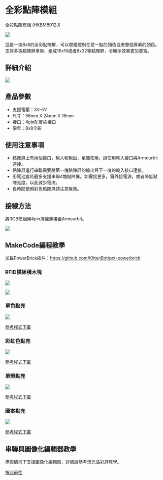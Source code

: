 # 全彩點陣模組

全彩點陣模組 (HKBM8012J)

![](./images/11_04.png)


這是一塊8x8的全彩點陣屏，可以單獨控制任意一點的顏色或者整個屏幕的顏色。支持多塊點陣屏串聯，组成16x16或者8x32等點陣屏，令顯示效果更加豐富。


## 詳細介紹

![](./images/11_03.png)

## 產品參數

- 支援電壓：3V-5V
- 尺寸：56mm X 24mm X 16mm
- 接口：4pin防反插接口
- 像素：8x8全彩

## 使用注意事項

- 點陣屏上有兩個接口，輸入和輸出，單獨使用，請使用輸入接口與Armourbit連接。
- 點陣屏進行串聯需要將第一塊點陣屏的輸出與下一塊的輸入接口連接。
- 用電池盒時最多支援串聯4塊點陣屏。如需接更多，需外接電源，或者降低點陣亮度，以此減少電流。
- 長時間使用彩色點陣屏請注意散熱。

## 接線方法

將RGB模組用4pin排線連接至Armourbit。

![](./images/11_25.png)

## MakeCode編程教學

加載PowerBrick插件：https://github.com/KittenBot/pxt-powerbrick

### RFID模組積木塊

![](./images/rgbblocks1.png)

![](./images/rgbblocks2.png)

### 單色點亮

![](./images/rgbsingle.png)

[參考程式下載](www.google.com)

### 彩虹色點亮

![](./images/rgbrainbow.png)

[參考程式下載](www.google.com)

### 單燈點亮

![](./images/rgbpixel.png)

[參考程式下載](www.google.com)

### 圖案點亮

![](./images/rgbpyramid.png)

[參考程式下載](www.google.com)

## 串聯與圖像化編輯器教學

串聯情況下支援圖像化編輯器，詳情請參考流光溢彩屏教學。

[按此前往](../../accessories/LEDMatrix/LEDMatrixT2.md)